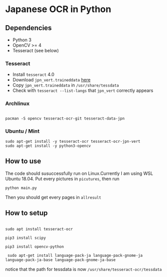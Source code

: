 # Japanese OCR in Python

## Dependencies

- Python 3
- OpenCV >= 4
- Tesseract (see below)

### Tesseract

- Install `tesseract` 4.0
- Download `jpn_vert.traineddata` [here](https://github.com/tesseract-ocr/tessdata/blob/master/jpn_vert.traineddata)
- Copy `jpn_vert.traineddata` in `/usr/share/tessdata`
- Check with `tesseract --list-langs` that `jpn_vert` correctly appears

### Archlinux

```

pacman -S opencv tesseract-ocr-git tesseract-data-jpn
```

### Ubuntu / Mint

```
sudo apt-get install -y tesseract-ocr tesseract-ocr-jpn-vert
sudo apt-get install -y python3-opencv
```

## How to use

The code should susuccessfully run on Linux.Currently I am using WSL Ubuntu 18.04.
Put every pictures in `picutures`, then run
```
python main.py
```

Then you should get every pages in `allresult`

## How to setup

```

sudo apt install tesseract-ocr

pip3 install scipy

pip3 install opencv-python

 sudo apt-get install language-pack-ja language-pack-gnome-ja language-pack-ja-base language-pack-gnome-ja-base

 ```
notice that the path for tessdata is now `/usr/share/tesseract-ocr/tessdata`
